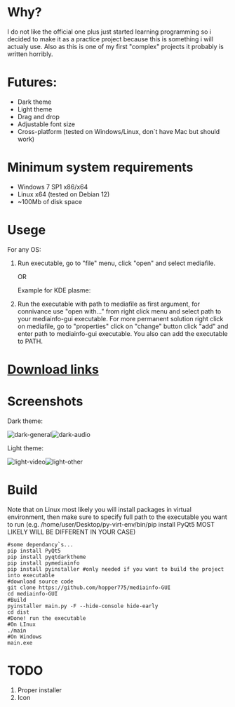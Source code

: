 # Why?
I do not like the official one plus just started learning programming so i decided to make it as a practice project because this is something i will actualy use. Also as this is one of my first "complex" projects it probably is written horribly.

# Futures:
* Dark theme
* Light theme
* Drag and drop
* Adjustable font size
* Cross-platform (tested on Windows/Linux, don`t have Mac but should work)
  
# Minimum system requirements
* Windows 7 SP1 x86/x64
* Linux x64 (tested on Debian 12)
* ~100Mb of disk space

# Usege
 For any OS:
1. Run executable, go to "file" menu, click "open" and select mediafile.
   
   OR

   Example for KDE plasme:
3. Run the executable with path to mediafile as first argument, for connivance use "open with..." from right click menu and select path to your mediainfo-gui executable. For more permanent solution right click on mediafile, go to "properties" click on "change" button click "add" and enter path to mediainfo-gui executable. You also can add the executable to PATH.
  
# [Download links](https://github.com/hopper775/mediainfo-GUI/releases)

# Screenshots
Dark theme:

![dark-general](https://github.com/user-attachments/assets/88a50cf7-6fac-4d58-9be5-c16a8af536d2)![dark-audio](https://github.com/user-attachments/assets/654319c6-0481-4539-990a-989d63de1e11)

Light theme:

![light-video](https://github.com/user-attachments/assets/455ed52f-0cc0-480c-978c-ac8d84124028)![light-other](https://github.com/user-attachments/assets/af1b8adf-515b-40fd-9e49-97bbe6cd71c1)

# Build
Note that on Linux most likely you will install packages in virtual environment, then make sure to specify full path to the executable you want to run (e.g. /home/user/Desktop/py-virt-env/bin/pip install PyQt5 MOST LIKELY WILL BE DIFFERENT IN YOUR CASE)
```
#some dependancy`s...
pip install PyQt5
pip install pyqtdarktheme
pip install pymediainfo
pip install pyinstaller #only needed if you want to build the project into executable
#download source code
git clone https://github.com/hopper775/mediainfo-GUI
cd mediainfo-GUI
#Build
pyinstaller main.py -F --hide-console hide-early
cd dist
#Done! run the executable
#On LInux
./main
#On Windows
main.exe
```
# TODO
1. Proper installer
2. Icon
